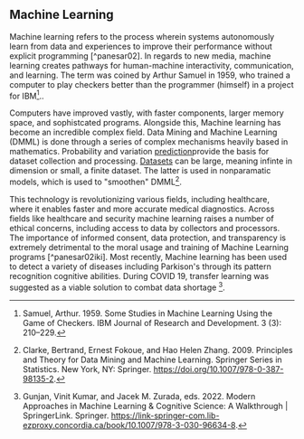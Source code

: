 ## Machine Learning 

Machine learning refers to the process wherein systems autonomously learn from data and experiences to improve their performance without explicit programming [^panesar02]. In regards to new media, machine learning creates pathways for human-machine interactivity, communication, and learning. The term was coined by Arthur Samuel in 1959, who trained a computer to play checkers better than the programmer (himself) in a project for IBM[^samuel03wiki]..

Computers have improved vastly, with faster components, larger memory space, and sophistcated programs. Alongside this, Machine learning has become an incredible complex field. Data Mining and Machine Learning (DMML) is done through a series of complex mechanisms heavily based in mathematics. Probability and variation [prediction](../main/glossary.md#predictive-analytics)provide the basis for dataset collection and processing. [Datasets](../main/glossary.md#Dataset) can be large, meaning infinte in dimension or small, a finite dataset. The latter is used in nonparamatic models, which is used to "smoothen" DMML[^clarke04wiki].  

This technology is revolutionizing various fields, including healthcare, where it enables faster and more accurate medical diagnostics. Across fields like healthcare and security machine learning raises a number of ethical concerns, including access to data by collectors and processors. The importance of informed consent, data protection, and transparency is extremely detrimental to the moral usage and training of Machine Learning programs [^panesar02iki]. Most recently, Machine learning has been used to detect a variety of diseases including Parkison's through its pattern recognition cognitive abilities. During COVID 19, transfer learning was suggested as a viable solution to combat data shortage [^gunjan01wiki].


[^clarke04wiki]:Clarke, Bertrand, Ernest Fokoue, and Hao Helen Zhang. 2009. Principles and Theory for Data Mining and Machine Learning. Springer Series in Statistics. New York, NY: Springer. https://doi.org/10.1007/978-0-387-98135-2.
[^gunjan01wiki]:Gunjan, Vinit Kumar, and Jacek M. Zurada, eds. 2022. Modern Approaches in Machine Learning & Cognitive Science: A Walkthrough | SpringerLink. Springer. https://link-springer-com.lib-ezproxy.concordia.ca/book/10.1007/978-3-030-96634-8.
[^panesar02wiki]:Panesar, Arjun. 2019. Machine Learning and AI for Healthcare: Big Data for Improved Health Outcomes. Berkeley, CA: Apress. https://doi.org/10.1007/978-1-4842-3799-1.
[^samuel03wiki]:Samuel, Arthur. 1959. Some Studies in Machine Learning Using the Game of Checkers. IBM Journal of Research and Development. 3 (3): 210–229.
